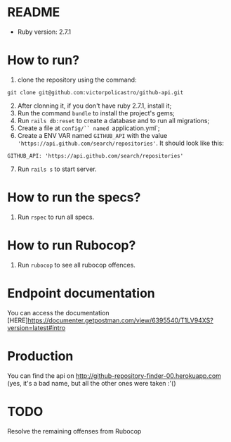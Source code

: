 # README

* Ruby version: 2.7.1

# How to run?
1. clone the repository using the command:
```
git clone git@github.com:victorpolicastro/github-api.git
```
2. After clonning it, if you don't have ruby 2.7.1, install it;
3. Run the command `bundle` to install the project's gems;
4. Run `rails db:reset` to create a database and to run all migrations;
5. Create a file at `config/`` named `application.yml`;
6. Create a ENV VAR named `GITHUB_API` with the value `'https://api.github.com/search/repositories'`. It should look like this:
```
GITHUB_API: 'https://api.github.com/search/repositories'
```
7. Run `rails s` to start server.

# How to run the specs?
1. Run `rspec` to run all specs.

# How to run Rubocop?
1. Run `rubocop` to see all rubocop offences.

# Endpoint documentation
You can access the documentation [HERE]<https://documenter.getpostman.com/view/6395540/T1LV94XS?version=latest#intro>

# Production
You can find the api on http://github-repository-finder-00.herokuapp.com (yes, it's a bad name, but all the other ones were taken :'()

# TODO
Resolve the remaining offenses from Rubocop
